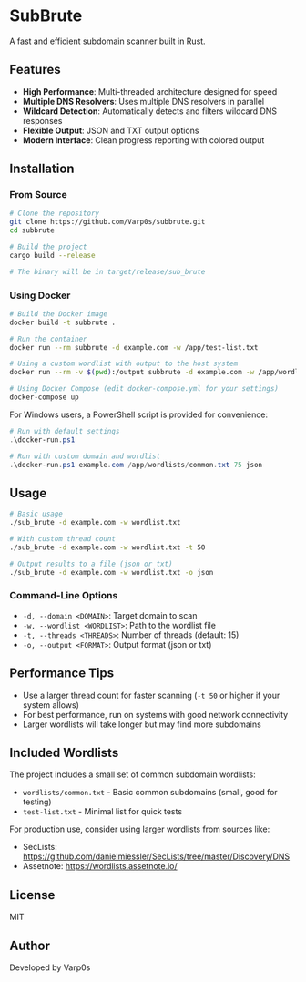 # SubBrute

A fast and efficient subdomain scanner built in Rust.

## Features

- **High Performance**: Multi-threaded architecture designed for speed
- **Multiple DNS Resolvers**: Uses multiple DNS resolvers in parallel
- **Wildcard Detection**: Automatically detects and filters wildcard DNS responses
- **Flexible Output**: JSON and TXT output options
- **Modern Interface**: Clean progress reporting with colored output

## Installation

### From Source

```bash
# Clone the repository
git clone https://github.com/Varp0s/subbrute.git
cd subbrute

# Build the project
cargo build --release

# The binary will be in target/release/sub_brute
```

### Using Docker

```bash
# Build the Docker image
docker build -t subbrute .

# Run the container
docker run --rm subbrute -d example.com -w /app/test-list.txt

# Using a custom wordlist with output to the host system
docker run --rm -v $(pwd):/output subbrute -d example.com -w /app/wordlists/common.txt -o json

# Using Docker Compose (edit docker-compose.yml for your settings)
docker-compose up
```

For Windows users, a PowerShell script is provided for convenience:

```powershell
# Run with default settings
.\docker-run.ps1

# Run with custom domain and wordlist
.\docker-run.ps1 example.com /app/wordlists/common.txt 75 json
```

## Usage

```bash
# Basic usage
./sub_brute -d example.com -w wordlist.txt

# With custom thread count
./sub_brute -d example.com -w wordlist.txt -t 50

# Output results to a file (json or txt)
./sub_brute -d example.com -w wordlist.txt -o json
```

### Command-Line Options

- `-d, --domain <DOMAIN>`: Target domain to scan
- `-w, --wordlist <WORDLIST>`: Path to the wordlist file
- `-t, --threads <THREADS>`: Number of threads (default: 15)
- `-o, --output <FORMAT>`: Output format (json or txt)

## Performance Tips

- Use a larger thread count for faster scanning (`-t 50` or higher if your system allows)
- For best performance, run on systems with good network connectivity
- Larger wordlists will take longer but may find more subdomains

## Included Wordlists

The project includes a small set of common subdomain wordlists:

- `wordlists/common.txt` - Basic common subdomains (small, good for testing)
- `test-list.txt` - Minimal list for quick tests

For production use, consider using larger wordlists from sources like:
- SecLists: https://github.com/danielmiessler/SecLists/tree/master/Discovery/DNS
- Assetnote: https://wordlists.assetnote.io/

## License

MIT

## Author

Developed by Varp0s
